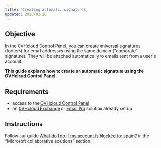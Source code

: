 ```yaml
---
title: 'Creating automatic signatures'
updated: 2020-03-26
---
```


## Objective

In the OVHcloud Control Panel, you can create universal signatures (footers) for email addresses using the same domain ("corporate" signature). They will be attached automatically to emails sent from a user's account.

**This guide explains how to create an automatic signature using the OVHcloud Control Panel.**

## Requirements

- access to the [OVHcloud Control Panel](/links/manager)
- an [OVHcloud Exchange](/links/web/emails-hosted-exchange) or [Email Pro](/links/web/email-pro) solution already set up

## Instructions

Follow our guide [What do I do if my account is blocked for spam?](/pages/web_cloud/email_and_collaborative_solutions/troubleshooting/locked_for_spam) in the “Microsoft collaborative solutions” section.